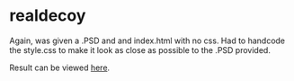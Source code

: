 # realdecoy

Again, was given a .PSD and and index.html with no css. Had to handcode the
style.css to make it look as close as possible to the .PSD provided.

Result can be viewed <a target="_blank" href="http://bengudro.insomnia247.nl/code/realdecoy/">here</a>.
